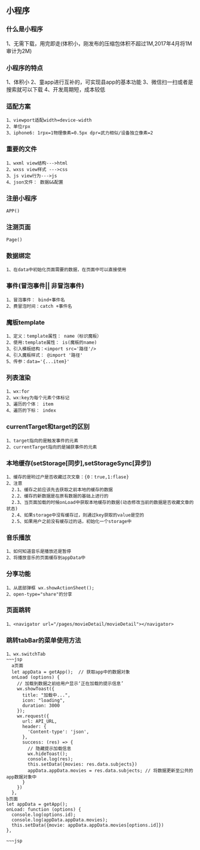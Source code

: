 ## 小程序
### 什么是小程序
  1、无需下载，用完即走(体积小，刚发布的压缩包体积不超过1M,2017年4月将1M审计为2M)
### 小程序的特点
  1、体积小
  2、童app进行互补的，可实现县app的基本功能
  3、微信扫一扫或者是搜索就可以下载
  4、开发周期短，成本较低
### 适配方案
    1、viewport适配width=device-width
    2、单位rpx
    3、iphone6: 1rpx=1物理像素=0.5px dpr=武力相似/设备独立像素=2
### 重要的文件
    1、wxml view结构--->html
    2、wxss view样式 --->css
    3、js view行为--->js
    4、json文件： 数据&&配置
### 注册小程序
    APP()
### 注测页面
    Page()
### 数据绑定
    1、在data中初始化页面需要的数据，在页面中可以直接使用
### 事件(冒泡事件|| 非冒泡事件)
    1、冒泡事件： bind+事件名
    2、费冒泡时间：catch +事件名
### 魔板template
    1、定义：template属性： name（标识魔板）
    2、使用:template属性： is(魔板的name)
    3、引入模板结构：<import src='路径'/>
    4、引入魔板样式： @import '路径'
    5、传参：data='{...item}'
### 列表渲染
    1、wx:for
    2、wx:key为每个元素个体标记
    3、遍历的个体： item
    4、遍历的下标： index
### currentTarget和target的区别
    1、target指向的是触发事件的元素
    2、currentTarget指向的是捕获事件的元素
### 本地缓存(setStorage[同步],setStorageSync[异步])
    1、缓存的是哟过户是否收藏过次文章：{0：true,1:flase}
    2、注意
      2.1、缓存之前应该先去获取之前本地的缓存的数据
      2.2、缓存的新数据是在原有数据的基础上进行的
      2.3、当页面加载的时候onLoad中获取本地缓存的数据(动态修改当前的数据是否收藏文章的状态)
      2.4、如果storage中没有缓存过，则通过key获取的value是空的
      2.5、如果用户之前没有缓存过的话，初始化一个storage中
### 音乐播放
    1、如何知道音乐是播放还是暂停
    2、将播放音乐的页面缓存到appData中
### 分享功能
    1、从底部弹框 wx.showActionSheet();
    2、open-type="share"的分享
### 页面跳转
    1、<navigator url="/pages/movieDetail/movieDetail"></navigator>
### 跳转tabBar的菜单使用方法
    1、wx.switchTab
    ~~~jsp
      a页面
      let appData = getApp();  // 获取app中的数据对象
      onLoad (options) {
        // 加载到数据之前给用户显示‘正在加载的提示信息’
        wx.showToast({
          title: "加载中...",
          icon: "loading",
          duration: 3000
        });
        wx.request({
          url: API_URL,
          header: {
            'Content-type': 'json',
          },
          success: (res) => {
            // 隐藏提示加载信息
            wx.hideToast();
            console.log(res);
            this.setData({movies: res.data.subjects})
            appData.appData.movies = res.data.subjects; // 将数据更新至公共的app数据对象中
          }
        })
      },
    b页面
    let appData = getApp();
    onLoad: function (options) {
      console.log(options.id);
      console.log(appData.appData.movies);
      this.setData({movie: appData.appData.movies[options.id]})
    },

    ~~~jsp